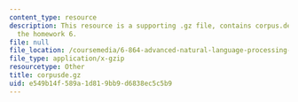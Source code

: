 ```yaml
---
content_type: resource
description: This resource is a supporting .gz file, contains corpus.de.txt file for
  the homework 6.
file: null
file_location: /coursemedia/6-864-advanced-natural-language-processing-fall-2005/e549b14f589a1d819bb9d6838ec5c5b9_corpusde.gz
file_type: application/x-gzip
resourcetype: Other
title: corpusde.gz
uid: e549b14f-589a-1d81-9bb9-d6838ec5c5b9
---
```

